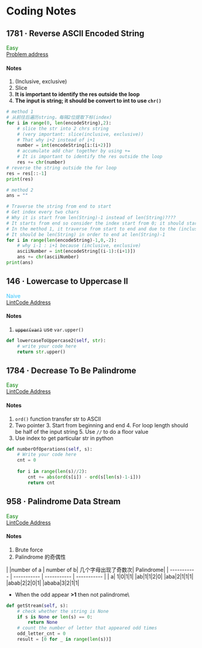 # Coding Notes

## 1781 · Reverse ASCll Encoded String
<span style="color:green">Easy</span>\
[Problem address](https://github.com/xiaotied/learn-coding/blob/master/1781%20%C2%B7%20Reverse%20ASCII%20Encoded%20Strings.py)
#### Notes
1. (Inclusive, exclusive)
2. Slice
3. **It is important to identify the res outside the loop**
4. **The input is string; it should be convert to int to use `chr()`**

```python
# method 1
# 从前往后遍历string，每隔2位提取下标(index)
for i in range(0, len(encodeString),2):
    # slice the str into 2 chrs string 
    # (very important: slice(inclusive, exclusive))
    # That why i+2 instead of i+1
    number = int(encodeString[i:(i+2)])
    # accumulate add char together by using +=
    # It is important to identify the res outside the loop
    res += chr(number)
# reverse the string outside the for loop
res = res[::-1]
print(res)
```

```python
# method 2
ans = ""

# Traverse the string from end to start
# Get index every two chars
# Why it is start from len(String)-1 instead of len(String)????
# It starts from end so consider the index start from 0; it should start from len()-1
# In the method 1, it traverse from start to end and due to the (inclusive, exclusive)
# It should be len(String) in order to end at len(String)-1
for i in range(len(encodeString)-1,0,-2):
    # why i-1 : i+1 because (inclusive, exclusive)
    asciiNumber = int(encodeString[(i-1):(i+1)])
    ans += chr(asciiNumber)
print(ans)
```
## 146 · Lowercase to Uppercase II
<span style="color: rgb(50, 197, 255)">Naive</span>\
[LintCode Address](https://www.lintcode.com/problem/146)
#### Notes
1. ~~`upper(var)`~~ use `var.upper()`

```python
def lowercaseToUppercase2(self, str):
    # write your code here
    return str.upper()
```

## 1784 · Decrease To Be Palindrome
<span style="color:green">Easy</span> \
[LintCode Address](https://www.lintcode.com/problem/1784)
#### Notes
1. `ord()` function transfer str to ASCII
2. Two pointer
    3. Start from beginning and end
    4. For loop length should be half of the input string
    5. Use `//` to do a floor value 
4. Use index to get particular str in python

```python
def numberOfOperations(self, s):
    # Write your code here
    cnt = 0
    
    for i in range(len(s)//2):
        cnt += abs(ord(s[i]) - ord(s[len(s)-1-i]))
        return cnt

```

## 958 · Palindrome Data Stream
<span style="color:green">Easy</span> \
[LintCode Address](https://www.lintcode.com/problem/958)
#### Notes
1. Brute force
2. Palindrome 的奇偶性

| |number of a | number of b| 几个字母出现了奇数次| Palindrome|
| ----------- | ----------- | ----------- | ----------- |
| a| 1|0|1|1|
|ab|1|1|2|0|
|aba|2|1|1|1|
|abab|2|2|0|1|
|ababa|3|2|1|1|

- When the odd appear **\>1** then not palindrome\


```python
def getStream(self, s):
    # check whether the string is None
    if s is None or len(s) == 0:
        return None
    # count the number of letter that appeared odd times
    odd_letter_cnt = 0
    result = [0 for _ in range(len(s))]
```


